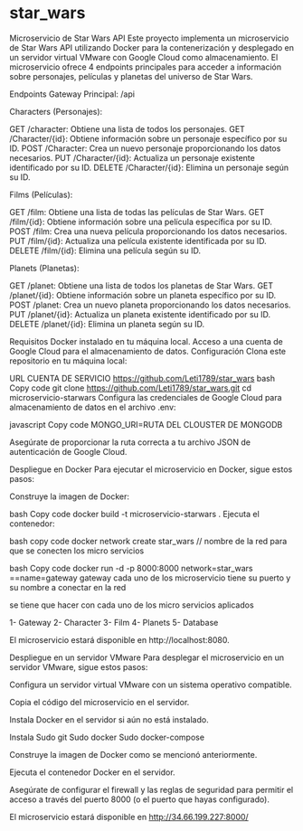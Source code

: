 # star_wars

Microservicio de Star Wars API
Este proyecto implementa un microservicio de Star Wars API utilizando Docker para la contenerización y desplegado en un servidor virtual VMware con Google Cloud como almacenamiento. El microservicio ofrece 4 endpoints principales para acceder a información sobre personajes, películas y planetas del universo de Star Wars.

Endpoints
Gateway Principal: /api

Characters (Personajes):

GET /character: Obtiene una lista de todos los personajes.
GET /Character/{id}: Obtiene información sobre un personaje específico por su ID.
POST /Character: Crea un nuevo personaje proporcionando los datos necesarios.
PUT /Character/{id}: Actualiza un personaje existente identificado por su ID.
DELETE /Character/{id}: Elimina un personaje según su ID.

Films (Películas):

GET /film: Obtiene una lista de todas las películas de Star Wars.
GET /film/{id}: Obtiene información sobre una película específica por su ID.
POST /film: Crea una nueva película proporcionando los datos necesarios.
PUT /film/{id}: Actualiza una película existente identificada por su ID.
DELETE /film/{id}: Elimina una película según su ID.

Planets (Planetas):

GET /planet: Obtiene una lista de todos los planetas de Star Wars.
GET /planet/{id}: Obtiene información sobre un planeta específico por su ID.
POST /planet: Crea un nuevo planeta proporcionando los datos necesarios.
PUT /planet/{id}: Actualiza un planeta existente identificado por su ID.
DELETE /planet/{id}: Elimina un planeta según su ID.

Requisitos
Docker instalado en tu máquina local.
Acceso a una cuenta de Google Cloud para el almacenamiento de datos.
Configuración
Clona este repositorio en tu máquina local:

URL CUENTA DE SERVICIO https://github.com/Leti1789/star_wars
bash
Copy code
git clone https://github.com/Leti1789/star_wars.git
cd microservicio-starwars
Configura las credenciales de Google Cloud para almacenamiento de datos en el archivo .env:

javascript
Copy code
MONGO_URI=RUTA DEL CLOUSTER DE MONGODB

Asegúrate de proporcionar la ruta correcta a tu archivo JSON de autenticación de Google Cloud.

Despliegue en Docker
Para ejecutar el microservicio en Docker, sigue estos pasos:

Construye la imagen de Docker:

bash
Copy code
docker build -t microservicio-starwars .
Ejecuta el contenedor:

bash
copy code
docker network create star_wars // nombre de la red para que se conecten los micro servicios

bash
Copy code
docker run -d -p 8000:8000 network=star_wars ==name=gateway gateway
cada uno de los microservicio tiene su puerto y su nombre a conectar en la red

se tiene que hacer con cada uno de los micro servicios aplicados

1- Gateway
2- Character
3- Film
4- Planets
5- Database

El microservicio estará disponible en http://localhost:8080.

Despliegue en un servidor VMware
Para desplegar el microservicio en un servidor VMware, sigue estos pasos:

Configura un servidor virtual VMware con un sistema operativo compatible.

Copia el código del microservicio en el servidor.

Instala Docker en el servidor si aún no está instalado.

Instala
Sudo git
Sudo docker
Sudo docker-compose

Construye la imagen de Docker como se mencionó anteriormente.

Ejecuta el contenedor Docker en el servidor.

Asegúrate de configurar el firewall y las reglas de seguridad para permitir el acceso a través del puerto 8000 (o el puerto que hayas configurado).

El microservicio estará disponible en http://34.66.199.227:8000/
